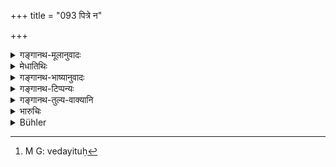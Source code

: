 +++
title = "093 पित्रे न"

+++

<details><summary>गङ्गानथ-मूलानुवादः</summary>

When a man takes away a maiden who has reached puberty, he shall pay no nuptial fee to the father,—who would fall off from his ownership by reason of thwarting her menses.—(93)
</details>

<details><summary>मेधातिथिः</summary>

[^२४६]:
     M G DK: hi

शुल्कदेयाया ऋतुमत्याः शुल्कनिरोधो ऽयम् । **स च स्वाम्याद् अतिक्रामेत्** । "बाल्ये पितुर् वशे तिष्ठेत्" (म्ध् ५.१४६) इत्य् उक्तम् । वयोन्तरप्राप्तौ चाददतः[^२४७] पितुः स्वाम्यं नास्ति । शुल्कादेयाया अपि हेतोः समानत्वात् पितुः स्वाम्यनिवृत्तिः । अपक्रमणं निवृत्तिः । **प्रतिरोधनं** प्रतिरोधो ऽपत्योत्पत्तिकार्ये । 


[^२४७]:
     M G: vedayituḥ

- <u>केचिद्</u> आहुः अमानवोऽयं श्लोकः ॥ ९.९३ ॥
</details>

<details><summary>गङ्गानथ-भाष्यानुवादः</summary>

This prohibits the payment of nuptial fees in the case of the girl who has reached puberty, and who is intended to be given away for a fee; and the reason for this is that—‘*he would fall off from his ownership*.’ It is only during *childhood* that the girl is to live under the tutilage of her father; so that when she is taken away by a man after she has reached a higher age,—the father’s ownership over her has ceased.

Even in the case of a girl who is not intended to be given away for a fee, the father’s ownership ceases,—the grounds for such cessation (*i.e*., the girl having reached the higher age) being equally present in her ease also.

‘*Falling off*’ means *cessation*.

‘*Thwarting*’—impeding its fruition in the shape of bearing children.

Some people say that this verse does not belong to Manu.—(93)
</details>

<details><summary>गङ्गानथ-टिप्पन्यः</summary>

*Cf*. 3, 23, 24, 51 and 52; 8.366;—9, 46, 71, 97 and 98;—11.62.

“*According to some people*, this verse does not form part of the text of Manu”—says Medhātithi. This is not his own opinion, as Hopkins wrongly asserts.

This verse is quoted in *Vīramitrodaya* (Saṃskāra, p. 772);—in
*Madanapārijāta* (p. 149);—in *Nirṇayasindhu* (p. 223);—in *Aparārka*
(p. 94), which explains ‘*śulka*’ as the *price*;—and in *Smṛtikaumudī* (p. 38).
</details>

<details><summary>गङ्गानथ-तुल्य-वाक्यानि</summary>

*Viṣṇu* (24.41).—‘A girl, whose menses begin to appear while she is
living at her father’s house, before she has been betrothed to a man, has to be considered as a degraded woman; by taking her without the consent of her kinsmen, a man commits no wrong.’
</details>

<details><summary>भारुचिः</summary>

स्मृत्यन्तरेष्व् अयं श्लोको न त्व् अत्र समाम्नायते ॥ ९.९३ ॥
</details>

<details><summary>Bühler</summary>

093	But he who takes (to wife) a marriageable damsel, shall not pay any nuptial fee to her father; for the (latter) will lose his dominion over her in consequence of his preventing (the legitimate result of the appearance of) her enemies.
</details>
